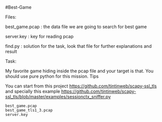 #Best-Game

Files:

best_game.pcap : the data file we are going to search for best game

server.key : key for reading pcap

find.py : solution for the task, look that file for further explanations and result


Task:

My favorite game hiding inside the pcap file and your target is that. You should use pure python for this mission.
Tips

You can start from this project https://github.com/tintinweb/scapy-ssl_tls and specially this example https://github.com/tintinweb/scapy-ssl_tls/blob/master/examples/sessionctx_sniffer.py

    best_game.pcap
    best_game_tls1_3.pcap
    server.key


